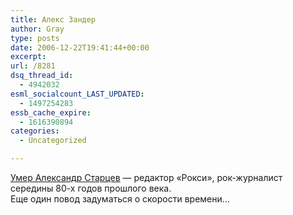 ```yaml
---
title: Алекс Зандер
author: Gray
type: posts
date: 2006-12-22T19:41:44+00:00
excerpt:
url: /8281
dsq_thread_id:
  - 4942032
esml_socialcount_LAST_UPDATED:
  - 1497254283
essb_cache_expire:
  - 1616390894
categories:
  - Uncategorized

---
```








<a href="http://maccolit.livejournal.com/619458.html" target="_blank">Умер Александр Старцев</a> &#8212; редактор &#171;Рокси&#187;, рок-журналист середины 80-х годов прошлого века.  
Еще один повод задуматься о скорости времени&#8230;